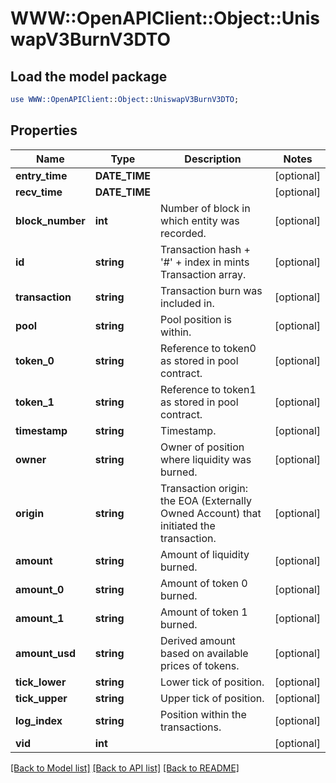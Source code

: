 # WWW::OpenAPIClient::Object::UniswapV3BurnV3DTO

## Load the model package
```perl
use WWW::OpenAPIClient::Object::UniswapV3BurnV3DTO;
```

## Properties
Name | Type | Description | Notes
------------ | ------------- | ------------- | -------------
**entry_time** | **DATE_TIME** |  | [optional] 
**recv_time** | **DATE_TIME** |  | [optional] 
**block_number** | **int** | Number of block in which entity was recorded. | [optional] 
**id** | **string** | Transaction hash + &#39;#&#39; + index in mints Transaction array. | [optional] 
**transaction** | **string** | Transaction burn was included in. | [optional] 
**pool** | **string** | Pool position is within. | [optional] 
**token_0** | **string** | Reference to token0 as stored in pool contract. | [optional] 
**token_1** | **string** | Reference to token1 as stored in pool contract. | [optional] 
**timestamp** | **string** | Timestamp. | [optional] 
**owner** | **string** | Owner of position where liquidity was burned. | [optional] 
**origin** | **string** | Transaction origin: the EOA (Externally Owned Account) that initiated the transaction. | [optional] 
**amount** | **string** | Amount of liquidity burned. | [optional] 
**amount_0** | **string** | Amount of token 0 burned. | [optional] 
**amount_1** | **string** | Amount of token 1 burned. | [optional] 
**amount_usd** | **string** | Derived amount based on available prices of tokens. | [optional] 
**tick_lower** | **string** | Lower tick of position. | [optional] 
**tick_upper** | **string** | Upper tick of position. | [optional] 
**log_index** | **string** | Position within the transactions. | [optional] 
**vid** | **int** |  | [optional] 

[[Back to Model list]](../README.md#documentation-for-models) [[Back to API list]](../README.md#documentation-for-api-endpoints) [[Back to README]](../README.md)


